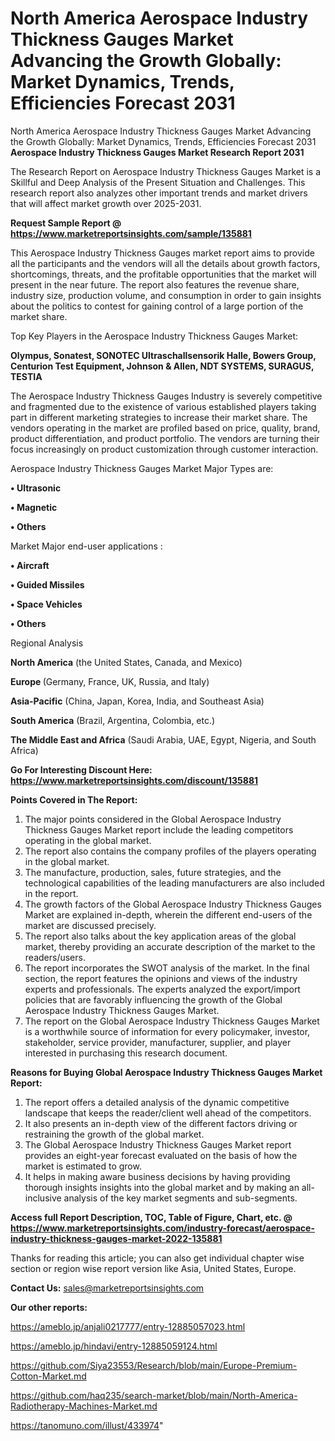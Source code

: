 # North America Aerospace Industry Thickness Gauges Market Advancing the Growth Globally: Market Dynamics, Trends, Efficiencies Forecast 2031
North America Aerospace Industry Thickness Gauges Market Advancing the Growth Globally: Market Dynamics, Trends, Efficiencies Forecast 2031
<strong>Aerospace Industry Thickness Gauges Market Research Report 2031</strong>

The Research Report on Aerospace Industry Thickness Gauges Market is a Skillful and Deep Analysis of the Present Situation and Challenges. This research report also analyzes other important trends and market drivers that will affect market growth over 2025-2031.

<strong>Request Sample Report @ <a href=https://www.marketreportsinsights.com/sample/135881>https://www.marketreportsinsights.com/sample/135881</a></strong>

This Aerospace Industry Thickness Gauges market report aims to provide all the participants and the vendors will all the details about growth factors, shortcomings, threats, and the profitable opportunities that the market will present in the near future. The report also features the revenue share, industry size, production volume, and consumption in order to gain insights about the politics to contest for gaining control of a large portion of the market share.

Top Key Players in the Aerospace Industry Thickness Gauges Market:

<strong>Olympus, Sonatest, SONOTEC Ultraschallsensorik Halle, Bowers Group, Centurion Test Equipment, Johnson & Allen, NDT SYSTEMS, SURAGUS, TESTIA</strong>

The Aerospace Industry Thickness Gauges Industry is severely competitive and fragmented due to the existence of various established players taking part in different marketing strategies to increase their market share. The vendors operating in the market are profiled based on price, quality, brand, product differentiation, and product portfolio. The vendors are turning their focus increasingly on product customization through customer interaction.

Aerospace Industry Thickness Gauges Market Major Types are:

<strong>• Ultrasonic

• Magnetic

• Others</strong>

Market Major end-user applications :

<strong>• Aircraft

• Guided Missiles

• Space Vehicles

• Others</strong>

Regional Analysis

</u><strong><b>North America</b></strong> (the United States, Canada, and Mexico)

<strong><b>Europe </b></strong>(Germany, France, UK, Russia, and Italy)

<strong><b>Asia-Pacific</b></strong> (China, Japan, Korea, India, and Southeast Asia)

<strong><b>South America</b></strong> (Brazil, Argentina, Colombia, etc.)

<strong><b>The Middle East and Africa</b></strong> (Saudi Arabia, UAE, Egypt, Nigeria, and South Africa)

<strong>Go For Interesting Discount Here: <a href=https://www.marketreportsinsights.com/discount/135881>https://www.marketreportsinsights.com/discount/135881</a></strong>

<strong>Points Covered in The Report:</strong>
<ol>
  <li>The major points considered in the Global Aerospace Industry Thickness Gauges Market report include the leading competitors operating in the global market.</li>
  <li>The report also contains the company profiles of the players operating in the global market.</li>
  <li>The manufacture, production, sales, future strategies, and the technological capabilities of the leading manufacturers are also included in the report.</li>
  <li>The growth factors of the Global Aerospace Industry Thickness Gauges Market are explained in-depth, wherein the different end-users of the market are discussed precisely.</li>
  <li>The report also talks about the key application areas of the global market, thereby providing an accurate description of the market to the readers/users.</li>
  <li>The report incorporates the SWOT analysis of the market. In the final section, the report features the opinions and views of the industry experts and professionals. The experts analyzed the export/import policies that are favorably influencing the growth of the Global Aerospace Industry Thickness Gauges Market.</li>
  <li>The report on the Global Aerospace Industry Thickness Gauges Market is a worthwhile source of information for every policymaker, investor, stakeholder, service provider, manufacturer, supplier, and player interested in purchasing this research document.</li>
</ol>
<strong>Reasons for Buying Global Aerospace Industry Thickness Gauges Market Report:</strong>

<ol>
  <li>The report offers a detailed analysis of the dynamic competitive landscape that keeps the reader/client well ahead of the competitors.</li>
  <li>It also presents an in-depth view of the different factors driving or restraining the growth of the global market.</li>
  <li>The Global Aerospace Industry Thickness Gauges Market report provides an eight-year forecast evaluated on the basis of how the market is estimated to grow.</li>
  <li>It helps in making aware business decisions by having providing thorough insights insights into the global market and by making an all-inclusive analysis of the key market segments and sub-segments.</li>
</ol>
<strong>Access full Report Description, TOC, Table of Figure, Chart, etc. @ <a href=https://www.marketreportsinsights.com/industry-forecast/aerospace-industry-thickness-gauges-market-2022-135881>https://www.marketreportsinsights.com/industry-forecast/aerospace-industry-thickness-gauges-market-2022-135881</a></strong>


Thanks for reading this article; you can also get individual chapter wise section or region wise report version like Asia, United States, Europe.

<strong>Contact Us:</strong>
sales@marketreportsinsights.com

<strong>Our other reports:</strong>

<a href=https://ameblo.jp/anjali0217777/entry-12885057023.html>https://ameblo.jp/anjali0217777/entry-12885057023.html</a>

<a href=https://ameblo.jp/hindavi/entry-12885059124.html>https://ameblo.jp/hindavi/entry-12885059124.html</a>

<a href=https://github.com/Siya23553/Research/blob/main/Europe-Premium-Cotton-Market.md>https://github.com/Siya23553/Research/blob/main/Europe-Premium-Cotton-Market.md</a>

<a href=https://github.com/haq235/search-market/blob/main/North-America-Radiotherapy-Machines-Market.md>https://github.com/haq235/search-market/blob/main/North-America-Radiotherapy-Machines-Market.md</a>

<a href=https://tanomuno.com/illust/433974>https://tanomuno.com/illust/433974</a>"
